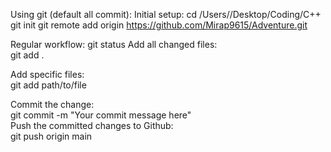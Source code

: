 Using git (default all commit):
Initial setup: 
cd /Users/<user>/Desktop/Coding/C++
git init
git remote add origin https://github.com/Mirap9615/Adventure.git

Regular workflow: 
git status
Add all changed files:  
git add .  
 
Add specific files:  
git add path/to/file  

Commit the change:  
git commit -m   "Your commit message here"  
Push the committed changes to Github:  
git push origin main
